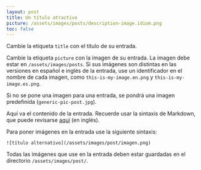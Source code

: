 ```yaml
---
layout: post
title: Un título atractivo
picture: /assets/images/posts/description-image.idiom.png
toc: false
---
```


Cambie la etiqueta `title` con el título de su entrada.

Cambie la etiqueta `picture` con la imagen de su entrada. La imagen debe estar en `/assets/images/posts`. Si sus imágenes son distintas en las versiones en español e inglés de la entrada, use un identificador en el nombre de cada imagen, como `this-is-my-image.en.png` y `this-is-my-image.es.png`.

Si no se pone una imagen para una entrada, se pondrá una imagen predefinida (`generic-pic-post.jpg`).

Aquí va el contenido de la entrada. Recuerde usar la sintaxis de Markdown, que puede revisarse [aquí](https://www.markdownguide.org/basic-syntax) (en inglés).

Para poner imágenes en la entrada use la siguiente sintaxis:

`![título alternativo](/assets/images/post/imagen.png)`

Todas las imágenes que use en la entrada deben estar guardadas en el directorio `/assets/images/post/`.

